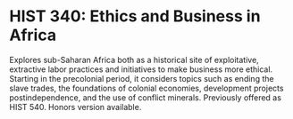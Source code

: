 # HIST 340: Ethics and Business in Africa

Explores sub-Saharan Africa both as a historical site of exploitative, extractive labor practices and initiatives to make business more ethical. Starting in the precolonial period, it considers topics such as ending the slave trades, the foundations of colonial economies, development projects postindependence, and the use of conflict minerals. Previously offered as HIST 540. Honors version available.